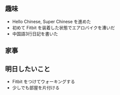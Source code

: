 ## 趣味
- Hello Chinese, Super Chinese を進めた
- 初めて Fitbit を装着した状態でエアロバイクを漕いだ
- 中国語3行日記を書いた
## 家事

## 明日したいこと
- Fitbit をつけてウォーキングする
- 少しでも部屋を片付ける
